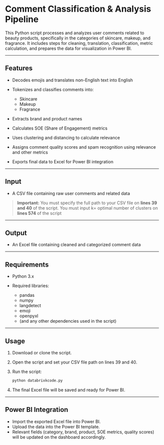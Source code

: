 # Comment Classification & Analysis Pipeline

This Python script processes and analyzes user comments related to beauty products, specifically in the categories of skincare, makeup, and fragrance. It includes steps for cleaning, translation, classification, metric calculation, and prepares the data for visualization in Power BI.

---

## Features

* Decodes emojis and translates non-English text into English
* Tokenizes and classifies comments into:

  * Skincare
  * Makeup
  * Fragrance
* Extracts brand and product names
* Calculates SOE (Share of Engagement) metrics
* Uses clustering and distancing to calculate relevance 
* Assigns comment quality scores and spam recognition using relevance and other metrics
* Exports final data to Excel for Power BI integration

---

## Input

* A CSV file containing raw user comments and related data

> **Important:**
> You must specify the full path to your CSV file on **lines 39 and 40** of the script.
> You must input k= optimal number of clusters on **lines 574** of the script

---

## Output

* An Excel file containing cleaned and categorized comment data

---

## Requirements

* Python 3.x
* Required libraries:

  * pandas
  * numpy
  * langdetect
  * emoji
  * openpyxl
  * (and any other dependencies used in the script)

---

## Usage

1. Download or clone the script.
2. Open the script and set your CSV file path on lines 39 and 40.
3. Run the script:

   ```bash
   python databrixkcode.py
   ```
4. The final Excel file will be saved and ready for Power BI.

---

## Power BI Integration

* Import the exported Excel file into Power BI.
* Upload the data into the Power BI template.
* Relevant fields (category, brand, product, SOE metrics, quality scores) will be updated on the dashboard accordingly.
